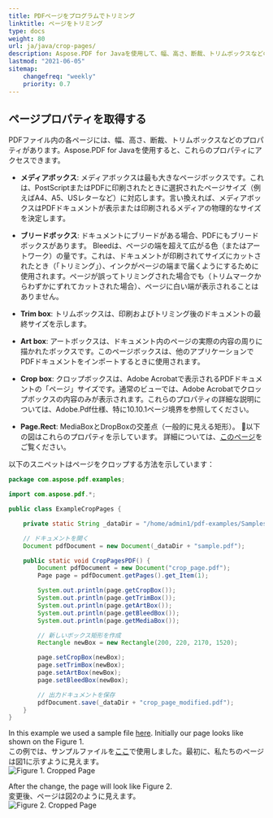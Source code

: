 ```yaml
---
title: PDFページをプログラムでトリミング 
linktitle: ページをトリミング
type: docs
weight: 80
url: ja/java/crop-pages/
description: Aspose.PDF for Javaを使用して、幅、高さ、断裁、トリムボックスなどのページプロパティを取得できます。
lastmod: "2021-06-05"
sitemap:
    changefreq: "weekly"
    priority: 0.7
---
```


## ページプロパティを取得する

PDFファイル内の各ページには、幅、高さ、断裁、トリムボックスなどのプロパティがあります。Aspose.PDF for Javaを使用すると、これらのプロパティにアクセスできます。

- **メディアボックス**: メディアボックスは最も大きなページボックスです。これは、PostScriptまたはPDFに印刷されたときに選択されたページサイズ（例えばA4、A5、USレターなど）に対応します。言い換えれば、メディアボックスはPDFドキュメントが表示または印刷されるメディアの物理的なサイズを決定します。
- **ブリードボックス**: ドキュメントにブリードがある場合、PDFにもブリードボックスがあります。
 Bleedは、ページの端を超えて広がる色（またはアートワーク）の量です。これは、ドキュメントが印刷されてサイズにカットされたとき（「トリミング」）、インクがページの端まで届くようにするために使用されます。ページが誤ってトリミングされた場合でも（トリムマークからわずかにずれてカットされた場合）、ページに白い端が表示されることはありません。

- **Trim box**: トリムボックスは、印刷およびトリミング後のドキュメントの最終サイズを示します。
- **Art box**: アートボックスは、ドキュメント内のページの実際の内容の周りに描かれたボックスです。このページボックスは、他のアプリケーションでPDFドキュメントをインポートするときに使用されます。
- **Crop box**: クロップボックスは、Adobe Acrobatで表示されるPDFドキュメントの「ページ」サイズです。通常のビューでは、Adobe Acrobatでクロップボックスの内容のみが表示されます。これらのプロパティの詳細な説明については、Adobe.Pdf仕様、特に10.10.1ページ境界を参照してください。
- **Page.Rect**: MediaBoxとDropBoxの交差点（一般的に見える矩形）。 以下の図はこれらのプロパティを示しています。
詳細については、[このページ](http://www.enfocus.com/manuals/ReferenceGuide/PP/10/enUS/en-us/concept/c_aa1095731.html)をご覧ください。

以下のスニペットはページをクロップする方法を示しています：

```java
package com.aspose.pdf.examples;

import com.aspose.pdf.*;

public class ExampleCropPages {

    private static String _dataDir = "/home/admin1/pdf-examples/Samples/";

    // ドキュメントを開く
    Document pdfDocument = new Document(_dataDir + "sample.pdf");

    public static void CropPagesPDF() {
        Document pdfDocument = new Document("crop_page.pdf");
        Page page = pdfDocument.getPages().get_Item(1);

        System.out.println(page.getCropBox());
        System.out.println(page.getTrimBox());
        System.out.println(page.getArtBox());
        System.out.println(page.getBleedBox());
        System.out.println(page.getMediaBox());

        // 新しいボックス矩形を作成
        Rectangle newBox = new Rectangle(200, 220, 2170, 1520);

        page.setCropBox(newBox);
        page.setTrimBox(newBox);
        page.setArtBox(newBox);
        page.setBleedBox(newBox);

        // 出力ドキュメントを保存
        pdfDocument.save(_dataDir + "crop_page_modified.pdf");
    }
}
```

In this example we used a sample file [here](crop_page.pdf). Initially our page looks like shown on the Figure 1.  
この例では、サンプルファイルを[ここ](crop_page.pdf)で使用しました。最初に、私たちのページは図1に示すように見えます。  
![Figure 1. Cropped Page](crop_page.png)

After the change, the page will look like Figure 2.  
変更後、ページは図2のように見えます。  
![Figure 2. Cropped Page](crop_page2.png)